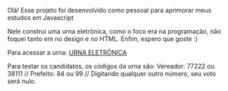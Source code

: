 Olá! Esse projeto foi desenvolvido como pessoal para aprimorar meus estudos em Javascript

Nele construí uma urna eletrônica, como o foco era na programação, não foquei tanto em no design e no HTML. Enfim, espero que goste :)

Para acessar a urna: <a href="https://urnaeletronicajs.netlify.app" target="_blank">URNA ELETRÔNICA<a/>

Para testar os candidatos, os códigos da urna são:
Vereador: 77222 ou 38111 //
Prefeito: 84 ou 99 //
Digitando qualquer outro número, seu voto será nulo. 
